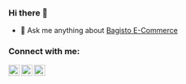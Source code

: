 ### Hi there 👋

- 💬 Ask me anything about [Bagisto E-Commerce](https://bagisto.eu)

### Connect with me:

[<img align="left" alt="youtube | YouTube" width="22px" src="https://cdn.jsdelivr.net/npm/simple-icons@v3/icons/youtube.svg" />](https://www.youtube.com/channel/UC4Mze7puxfCGX1dTfI_L8fA/)
[<img align="left" alt="twitter | Twitter" width="22px" src="https://cdn.jsdelivr.net/npm/simple-icons@v3/icons/twitter.svg" />](https://twitter.com/HermansGlenn)
[<img align="left" alt="linked | LinkedIn" width="22px" src="https://cdn.jsdelivr.net/npm/simple-icons@v3/icons/linkedin.svg" />](https://www.linkedin.com/in/glenn-hermans-a88b548b/)
<!--
**ghermans/ghermans** is a ✨ _special_ ✨ repository because its `README.md` (this file) appears on your GitHub profile.

Here are some ideas to get you started:

- 🔭 I’m currently working on ...
- 🌱 I’m currently learning ...
- 👯 I’m looking to collaborate on ...
- 🤔 I’m looking for help with ...
- 💬 Ask me about ...
- 📫 How to reach me: ...
- 😄 Pronouns: ...
- ⚡ Fun fact: ...
-->
